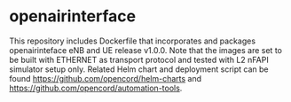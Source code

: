 # openairinterface

This repository includes Dockerfile that incorporates and packages openairinteface eNB and UE release v1.0.0. Note that the images are set to be built with ETHERNET as transport protocol and tested with L2 nFAPI simulator setup only. Related Helm chart and deployment script can be found https://github.com/opencord/helm-charts and https://github.com/opencord/automation-tools.

